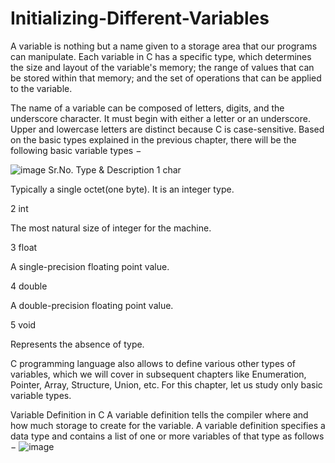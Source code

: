 # Initializing-Different-Variables

A variable is nothing but a name given to a storage area that our programs can manipulate. Each variable in C has a specific type, which determines the size and layout of the variable's memory; the range of values that can be stored within that memory; and the set of operations that can be applied to the variable.

The name of a variable can be composed of letters, digits, and the underscore character. It must begin with either a letter or an underscore. Upper and lowercase letters are distinct because C is case-sensitive. Based on the basic types explained in the previous chapter, there will be the following basic variable types −

![image](https://user-images.githubusercontent.com/125429608/234254150-1d981479-f023-45cb-b642-65efe72daae3.png)
Sr.No. Type & Description 1 char

Typically a single octet(one byte). It is an integer type.

2 int

The most natural size of integer for the machine.

3 float

A single-precision floating point value.

4 double

A double-precision floating point value.

5 void

Represents the absence of type.

C programming language also allows to define various other types of variables, which we will cover in subsequent chapters like Enumeration, Pointer, Array, Structure, Union, etc. For this chapter, let us study only basic variable types.

Variable Definition in C A variable definition tells the compiler where and how much storage to create for the variable. A variable definition specifies a data type and contains a list of one or more variables of that type as follows −
![image](https://user-images.githubusercontent.com/125429608/234254427-c868bf21-233c-4f0f-af9c-85758bb2c1c6.png)
